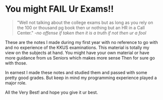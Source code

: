 # You might FAIL Ur Exams!!

>"Well not talking about the college exams but as long as you rely on the 100 or thousand pg book then ur nothing but an HR in a Call Center."
*-no offense if taken then it is a truth if not then ur a fool*

These are the notes I made during my first year with no reference to go with and no experience of the KKUS examinations. This material is totally my view on the subjects at hand. You might have your own material or have more guidance from us Seniors which makes more sense Then for sure go with those.

In earnest I made these notes and studied them and passed with some pretty good grades. But keep in mind my programming experience played a major role.

All the Very Best! and hope you give it ur best.
